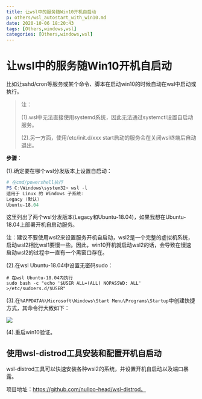 ```yaml
---
title: 让wsl中的服务随Win10开机自启动
p: others/wsl_autostart_with_win10.md
date: 2020-10-06 18:20:43
tags: [Others,windows,wsl]
categories: [Others,windows,wsl]
---
```


# 让wsl中的服务随Win10开机自启动

比如让sshd/cron等服务或某个命令、脚本在启动win10的时候自动在wsl中启动或执行。

>注：
>
>(1).wsl中无法直接使用systemd系统，因此无法通过systemctl设置自启动服务。
>
>(2).另一方面，使用/etc/init.d/xxx start启动的服务会在关闭wsl终端后自动退出。

**步骤**：


(1).确定要在哪个wsl分发版本上设置自启动：

```powershell
# 在cmd/powershell执行
PS C:\Windows\system32> wsl -l
适用于 Linux 的 Windows 子系统:
Legacy (默认)
Ubuntu-18.04
```

这里列出了两个wsl分发版本(Legacy和Ubuntu-18.04)，如果我想在Ubuntu-18.04上部署开机自启动服务。

注：建议不要使用wsl2来设置服务开机自启动，wsl2是一个完整的虚拟机系统，启动wsl2相比wsl1要慢一些。因此，win10开机就启动wsl2的话，会导致在慢速启动wsl2的过程中一直有一个黑窗口存在。


(2).在wsl Ubuntu-18.04中设置无密码sudo：

```shell
# 在wsl Ubuntu-18.04内执行
sudo bash -c "echo '$USER ALL=(ALL) NOPASSWD: ALL' >/etc/sudoers.d/$USER"
```

(3).在`%APPDATA%\Microsoft\Windows\Start Menu\Programs\Startup`中创建快捷方式，其命令行大致如下：

![](/img/others/1587465418748.png)

(4).重启win10验证。

## 使用wsl-distrod工具安装和配置开机自启动

wsl-distrod工具可以快速安装各种wsl2的系统，并设置开机自启动以及端口暴露。

项目地址：https://github.com/nullpo-head/wsl-distrod。







